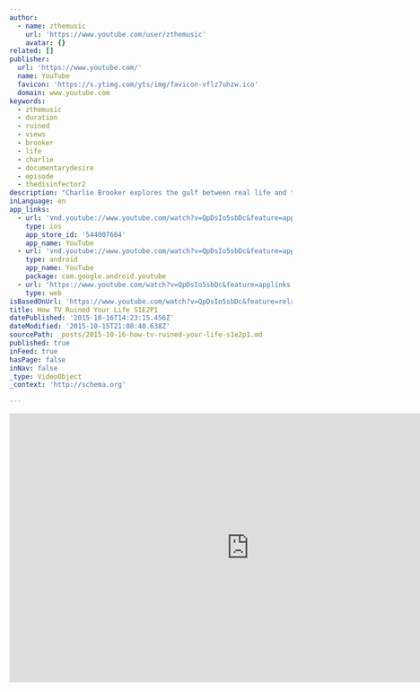 ```yaml
---
author:
  - name: zthemusic
    url: 'https://www.youtube.com/user/zthemusic'
    avatar: {}
related: []
publisher:
  url: 'https://www.youtube.com/'
  name: YouTube
  favicon: 'https://s.ytimg.com/yts/img/favicon-vflz7uhzw.ico'
  domain: www.youtube.com
keywords:
  - zthemusic
  - duration
  - ruined
  - views
  - brooker
  - life
  - charlie
  - documentarydesire
  - episode
  - thedisinfector2
description: "Charlie Brooker explores the gulf between real life and television. From kids shows to Countdown, TV has something to infuriate anyone of any age. NOTE: Just to clear the mass confusion about the sitcom starring Kevin Eldon, it is fake. It is a sketch demonstrating Charlie's opinion about the stupidity of sitcoms aimed at teenagers today."
inLanguage: en
app_links:
  - url: 'vnd.youtube://www.youtube.com/watch?v=QpDsIo5sbDc&feature=applinks'
    type: ios
    app_store_id: '544007664'
    app_name: YouTube
  - url: 'vnd.youtube://www.youtube.com/watch?v=QpDsIo5sbDc&feature=applinks'
    type: android
    app_name: YouTube
    package: com.google.android.youtube
  - url: 'https://www.youtube.com/watch?v=QpDsIo5sbDc&feature=applinks'
    type: web
isBasedOnUrl: 'https://www.youtube.com/watch?v=QpDsIo5sbDc&feature=related'
title: How TV Ruined Your Life S1E2P1
datePublished: '2015-10-16T14:23:15.456Z'
dateModified: '2015-10-15T21:08:40.638Z'
sourcePath: _posts/2015-10-16-how-tv-ruined-your-life-s1e2p1.md
published: true
inFeed: true
hasPage: false
inNav: false
_type: VideoObject
_context: 'http://schema.org'

---
```

<iframe src="https://cdn.embedly.com/widgets/media.html?src=https%3A%2F%2Fwww.youtube.com%2Fembed%2FQpDsIo5sbDc%3Ffeature%3Doembed&amp;url=https%3A%2F%2Fwww.youtube.com%2Fwatch%3Fv%3DQpDsIo5sbDc%26feature%3Drelated&amp;image=https%3A%2F%2Fi.ytimg.com%2Fvi%2FQpDsIo5sbDc%2Fhqdefault.jpg&amp;key=b7d04c9b404c499eba89ee7072e1c4f7&amp;type=text%2Fhtml&amp;schema=youtube" width="854" height="480" scrolling="no" frameborder="0" allowfullscreen="allowfullscreen" style=""></iframe>